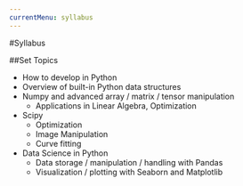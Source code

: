 ```yaml
---
currentMenu: syllabus
---
```


#Syllabus

##Set Topics

* How to develop in Python
* Overview of built-in Python data structures
* Numpy and advanced array / matrix / tensor manipulation
	* Applications in Linear Algebra, Optimization
* Scipy
	* Optimization
	* Image Manipulation
	* Curve fitting
* Data Science in Python
	* Data storage / manipulation / handling with Pandas
	* Visualization / plotting with Seaborn and Matplotlib